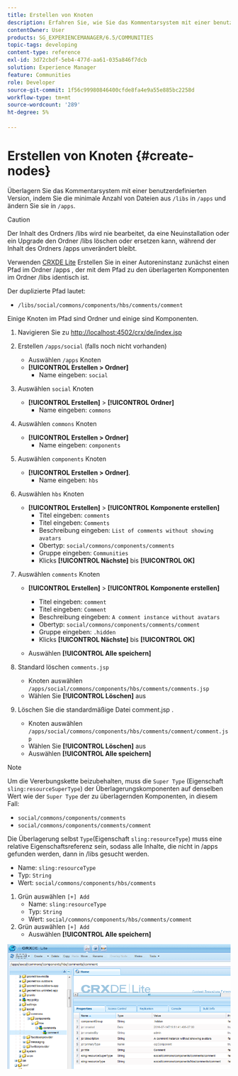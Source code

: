 ```yaml
---
title: Erstellen von Knoten
description: Erfahren Sie, wie Sie das Kommentarsystem mit einer benutzerdefinierten Version überlagern, indem Sie die minimale Anzahl von Dateien aus /libs kopieren und in /apps bearbeiten.
contentOwner: User
products: SG_EXPERIENCEMANAGER/6.5/COMMUNITIES
topic-tags: developing
content-type: reference
exl-id: 3d72cbdf-5eb4-477d-aa61-035a846f7dcb
solution: Experience Manager
feature: Communities
role: Developer
source-git-commit: 1f56c99980846400cfde8fa4e9a55e885bc2258d
workflow-type: tm+mt
source-wordcount: '289'
ht-degree: 5%

---
```


# Erstellen von Knoten {#create-nodes}

Überlagern Sie das Kommentarsystem mit einer benutzerdefinierten Version, indem Sie die minimale Anzahl von Dateien aus `/libs` in `/apps` und ändern Sie sie in `/apps`.

>[!CAUTION]
>
>Der Inhalt des Ordners /libs wird nie bearbeitet, da eine Neuinstallation oder ein Upgrade den Ordner /libs löschen oder ersetzen kann, während der Inhalt des Ordners /apps unverändert bleibt.

Verwenden [CRXDE Lite](../../help/sites-developing/developing-with-crxde-lite.md) Erstellen Sie in einer Autoreninstanz zunächst einen Pfad im Ordner /apps , der mit dem Pfad zu den überlagerten Komponenten im Ordner /libs identisch ist.

Der duplizierte Pfad lautet:

* `/libs/social/commons/components/hbs/comments/comment`

Einige Knoten im Pfad sind Ordner und einige sind Komponenten.

1. Navigieren Sie zu [http://localhost:4502/crx/de/index.jsp](http://localhost:4502/crx/de/index.jsp)
1. Erstellen `/apps/social` (falls noch nicht vorhanden)
   * Auswählen `/apps` Knoten
   * **[!UICONTROL Erstellen > Ordner]**
      * Name eingeben: `social`
1. Auswählen `social` Knoten
   * **[!UICONTROL Erstellen]** > **[!UICONTROL Ordner]**
      * Name eingeben: `commons`
1. Auswählen `commons` Knoten
   * **[!UICONTROL Erstellen > Ordner]**
      * Name eingeben: `components`
1. Auswählen `components` Knoten
   * **[!UICONTROL Erstellen > Ordner]**.
      * Name eingeben: `hbs`
1. Auswählen `hbs` Knoten
   * **[!UICONTROL Erstellen]** > **[!UICONTROL Komponente erstellen]**
      * Titel eingeben: `comments`
      * Titel eingeben: `Comments`
      * Beschreibung eingeben: `List of comments without showing avatars`
      * Obertyp: `social/commons/components/comments`
      * Gruppe eingeben: `Communities`
      * Klicks **[!UICONTROL Nächste]** bis **[!UICONTROL OK]**
1. Auswählen `comments` Knoten

   * **[!UICONTROL Erstellen]** > **[!UICONTROL Komponente erstellen]**

      * Titel eingeben: `comment`
      * Titel eingeben: `Comment`
      * Beschreibung eingeben: `A comment instance without avatars`
      * Obertyp: `social/commons/components/comments/comment`
      * Gruppe eingeben: `.hidden`
      * Klicks **[!UICONTROL Nächste]** bis **[!UICONTROL OK]**
   * Auswählen **[!UICONTROL Alle speichern]**
1. Standard löschen `comments.jsp`
   * Knoten auswählen `/apps/social/commons/components/hbs/comments/comments.jsp`
   * Wählen Sie **[!UICONTROL Löschen]** aus
1. Löschen Sie die standardmäßige Datei comment.jsp .
   * Knoten auswählen `/apps/social/commons/components/hbs/comments/comment/comment.jsp`
   * Wählen Sie **[!UICONTROL Löschen]** aus
   * Auswählen **[!UICONTROL Alle speichern]**

>[!NOTE]
>
>Um die Vererbungskette beizubehalten, muss die `Super Type` (Eigenschaft `sling:resourceSuperType`) der Überlagerungskomponenten auf denselben Wert wie der `Super Type` der zu überlagernden Komponenten, in diesem Fall:
>
>* `social/commons/components/comments`
>* `social/commons/components/comments/comment`

Die Überlagerung selbst `Type`(Eigenschaft `sling:resourceType`) muss eine relative Eigenschaftsreferenz sein, sodass alle Inhalte, die nicht in /apps gefunden werden, dann in /libs gesucht werden.
* Name: `sling:resourceType`
* Typ: `String`
* Wert: `social/commons/components/hbs/comments`

1. Grün auswählen `[+] Add`
   * Name: `sling:resourceType`
   * Typ: `String`
   * Wert: `social/commons/components/hbs/comments/comment`
1. Grün auswählen `[+] Add`
   * Auswählen **[!UICONTROL Alle speichern]**

![create-nodes](assets/create-nodes.png)
